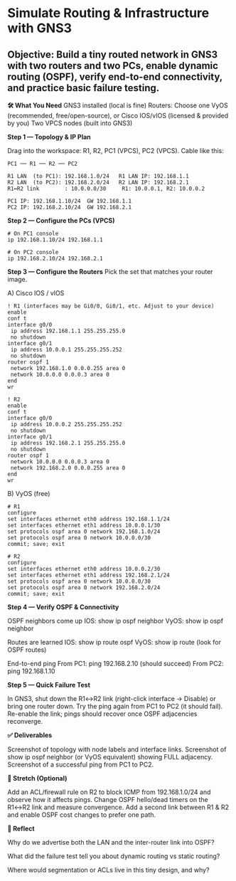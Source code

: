 # Simulate Routing & Infrastructure with GNS3

## Objective: Build a tiny routed network in GNS3 with two routers and two PCs, enable dynamic routing (OSPF), verify end-to-end connectivity, and practice basic failure testing.

**🛠 What You Need**
GNS3 installed (local is fine)
Routers: Choose one
VyOS (recommended, free/open-source), or
Cisco IOS/vIOS (licensed & provided by you)
Two VPCS nodes (built into GNS3)

**Step 1 — Topology & IP Plan**

Drag into the workspace: R1, R2, PC1 (VPCS), PC2 (VPCS). Cable like this:
```
PC1 ── R1 ── R2 ── PC2

R1 LAN  (to PC1): 192.168.1.0/24   R1 LAN IP: 192.168.1.1
R2 LAN  (to PC2): 192.168.2.0/24   R2 LAN IP: 192.168.2.1
R1↔R2 link        : 10.0.0.0/30     R1: 10.0.0.1, R2: 10.0.0.2

PC1 IP: 192.168.1.10/24  GW 192.168.1.1
PC2 IP: 192.168.2.10/24  GW 192.168.2.1
```
**Step 2 — Configure the PCs (VPCS)**
```
# On PC1 console
ip 192.168.1.10/24 192.168.1.1

# On PC2 console
ip 192.168.2.10/24 192.168.2.1
```
**Step 3 — Configure the Routers**
Pick the set that matches your router image.

A) Cisco IOS / vIOS
```
! R1 (interfaces may be Gi0/0, Gi0/1, etc. Adjust to your device)
enable
conf t
interface g0/0
 ip address 192.168.1.1 255.255.255.0
 no shutdown
interface g0/1
 ip address 10.0.0.1 255.255.255.252
 no shutdown
router ospf 1
 network 192.168.1.0 0.0.0.255 area 0
 network 10.0.0.0 0.0.0.3 area 0
end
wr

! R2
enable
conf t
interface g0/0
 ip address 10.0.0.2 255.255.255.252
 no shutdown
interface g0/1
 ip address 192.168.2.1 255.255.255.0
 no shutdown
router ospf 1
 network 10.0.0.0 0.0.0.3 area 0
 network 192.168.2.0 0.0.0.255 area 0
end
wr
```
B) VyOS (free)
```
# R1
configure
set interfaces ethernet eth0 address 192.168.1.1/24
set interfaces ethernet eth1 address 10.0.0.1/30
set protocols ospf area 0 network 192.168.1.0/24
set protocols ospf area 0 network 10.0.0.0/30
commit; save; exit

# R2
configure
set interfaces ethernet eth0 address 10.0.0.2/30
set interfaces ethernet eth1 address 192.168.2.1/24
set protocols ospf area 0 network 10.0.0.0/30
set protocols ospf area 0 network 192.168.2.0/24
commit; save; exit
```
**Step 4 — Verify OSPF & Connectivity**

OSPF neighbors come up
IOS: show ip ospf neighbor
VyOS: show ip ospf neighbor

Routes are learned
IOS: show ip route ospf
VyOS: show ip route (look for OSPF routes)

End-to-end ping
From PC1: ping 192.168.2.10 (should succeed)
From PC2: ping 192.168.1.10

**Step 5 — Quick Failure Test**

In GNS3, shut down the R1↔R2 link (right-click interface → Disable) or bring one router down.
Try the ping again from PC1 to PC2 (it should fail).
Re-enable the link; pings should recover once OSPF adjacencies reconverge.

**✅ Deliverables**

Screenshot of topology with node labels and interface links.
Screenshot of show ip ospf neighbor (or VyOS equivalent) showing FULL adjacency.
Screenshot of a successful ping from PC1 to PC2.

**🎯 Stretch (Optional)**

Add an ACL/firewall rule on R2 to block ICMP from 192.168.1.0/24 and observe how it affects pings.
Change OSPF hello/dead timers on the R1↔R2 link and measure convergence.
Add a second link between R1 & R2 and enable OSPF cost changes to prefer one path.

**🧠 Reflect**

Why do we advertise both the LAN and the inter-router link into OSPF?

What did the failure test tell you about dynamic routing vs static routing?

Where would segmentation or ACLs live in this tiny design, and why?
